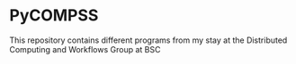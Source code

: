 # PyCOMPSS
This repository contains different programs from my stay at the Distributed Computing and Workflows Group at BSC
